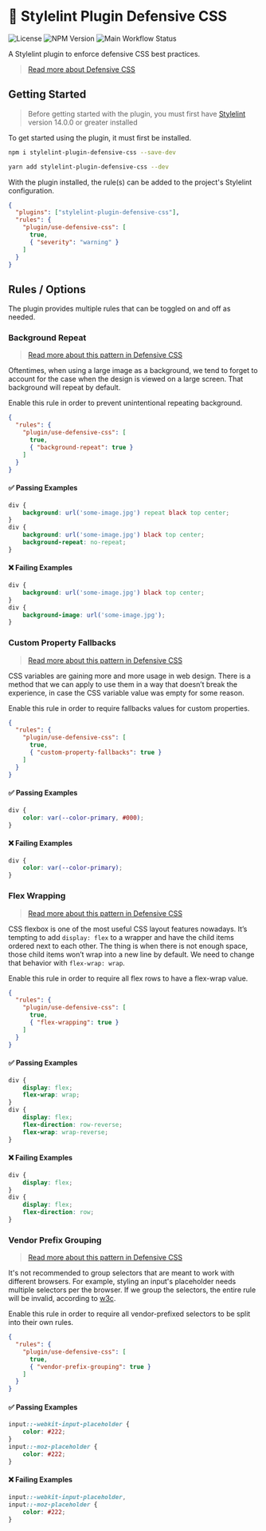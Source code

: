 # 🦖 Stylelint Plugin Defensive CSS

![License](https://img.shields.io/github/license/yuschick/stylelint-plugin-defensive-css?style=for-the-badge)
![NPM Version](https://img.shields.io/npm/v/stylelint-plugin-defensive-css?style=for-the-badge)
![Main Workflow Status](https://img.shields.io/github/actions/workflow/status/yuschick/stylelint-plugin-defensive-css/main.yaml?style=for-the-badge)

A Stylelint plugin to enforce defensive CSS best practices.

> [Read more about Defensive CSS](https://defensivecss.dev/)

## Getting Started

> Before getting started with the plugin, you must first have
> [Stylelint](https://stylelint.io/) version 14.0.0 or greater installed

To get started using the plugin, it must first be installed.

```bash
npm i stylelint-plugin-defensive-css --save-dev
```

```bash
yarn add stylelint-plugin-defensive-css --dev
```

With the plugin installed, the rule(s) can be added to the project's Stylelint
configuration.

```json
{
  "plugins": ["stylelint-plugin-defensive-css"],
  "rules": {
    "plugin/use-defensive-css": [
      true,
      { "severity": "warning" }
    ]
  }
}
```

## Rules / Options

The plugin provides multiple rules that can be toggled on and off as needed.

### Background Repeat

> [Read more about this pattern in Defensive CSS](https://defensivecss.dev/tip/bg-repeat/)

Oftentimes, when using a large image as a background, we tend to forget to account for the case when the design is viewed on a large screen. That background will repeat by default.

Enable this rule in order to prevent unintentional repeating background.

```json
{
  "rules": {
    "plugin/use-defensive-css": [
      true,
      { "background-repeat": true }
    ]
  }
}
```

#### ✅ Passing Examples

```css
div {
    background: url('some-image.jpg') repeat black top center;
}
div {
    background: url('some-image.jpg') black top center;
    background-repeat: no-repeat;
}
````

#### ❌ Failing Examples

```css
div {
    background: url('some-image.jpg') black top center;
}
div { 
    background-image: url('some-image.jpg');
}
```


### Custom Property Fallbacks

> [Read more about this pattern in Defensive CSS](https://defensivecss.dev/tip/css-variable-fallback/)

CSS variables are gaining more and more usage in web design. There is a method that we can apply to use them in a way that doesn’t break the experience, in case the CSS variable value was empty for some reason.

Enable this rule in order to require fallbacks values for custom properties.

```json
{
  "rules": {
    "plugin/use-defensive-css": [
      true,
      { "custom-property-fallbacks": true }
    ]
  }
}
```

#### ✅ Passing Examples

```css
div {
    color: var(--color-primary, #000);
}
````

#### ❌ Failing Examples

```css
div {
    color: var(--color-primary);
}
```

### Flex Wrapping

> [Read more about this pattern in Defensive CSS](https://defensivecss.dev/tip/flexbox-wrapping/)

CSS flexbox is one of the most useful CSS layout features nowadays. It’s tempting to add `display: flex` to a wrapper and have the child items ordered next to each other. The thing is when there is not enough space, those child items won’t wrap into a new line by default. We need to change that behavior with `flex-wrap: wrap`.

Enable this rule in order to require all flex rows to have a flex-wrap value.

```json
{
  "rules": {
    "plugin/use-defensive-css": [
      true,
      { "flex-wrapping": true }
    ]
  }
}
```

#### ✅ Passing Examples

```css
div {
    display: flex;
    flex-wrap: wrap; 
}
div {
    display: flex;
    flex-direction: row-reverse;
    flex-wrap: wrap-reverse;
}
````

#### ❌ Failing Examples

```css
div {
    display: flex;
}
div {
    display: flex;
    flex-direction: row;
}
```

### Vendor Prefix Grouping

> [Read more about this pattern in Defensive CSS](https://defensivecss.dev/tip/grouping-selectors/)

It's not recommended to group selectors that are meant to work with different browsers. For example, styling an input's placeholder needs multiple selectors per the browser. If we group the selectors, the entire rule will be invalid, according to [w3c](https://www.w3.org/TR/selectors/#grouping).

Enable this rule in order to require all vendor-prefixed selectors to be split into their own rules.

```json
{
  "rules": {
    "plugin/use-defensive-css": [
      true,
      { "vendor-prefix-grouping": true }
    ]
  }
}
```


#### ✅ Passing Examples

```css
input::-webkit-input-placeholder {
    color: #222;
}
input::-moz-placeholder {
    color: #222;
}
````

#### ❌ Failing Examples

```css
input::-webkit-input-placeholder,
input::-moz-placeholder {
    color: #222;
}
```
